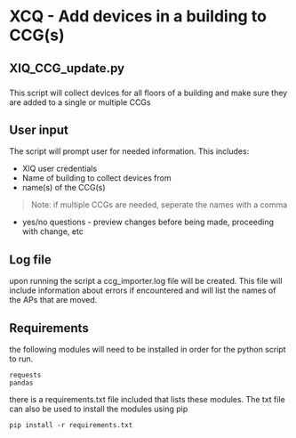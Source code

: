 # XCQ - Add devices in a building to CCG(s)
## XIQ_CCG_update.py
###
This script will collect devices for all floors of a building and make sure they are added to a single or multiple CCGs

## User input
The script will prompt user for needed information. 
This includes:
- XIQ user credentials
- Name of building to collect devices from
- name(s) of the CCG(s) 
>Note: if multiple CCGs are needed, seperate the names with a comma
- yes/no questions - preview changes before being made, proceeding with change, etc

## Log file
upon running the script a ccg_importer.log file will be created. This file will include information about errors if encountered and will list the names of the APs that are moved.

## Requirements
the following modules will need to be installed in order for the python script to run.
```
requests
pandas
```
there is a requirements.txt file included that lists these modules. The txt file can also be used to install the modules using pip
```
pip install -r requirements.txt
```
